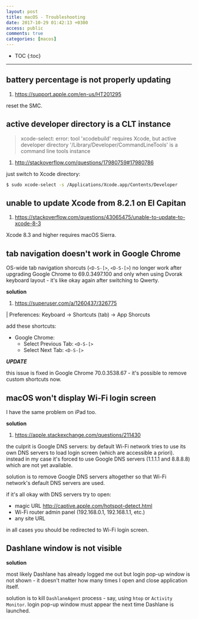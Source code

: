 ```yaml
---
layout: post
title: macOS - Troubleshooting
date: 2017-10-29 01:42:13 +0300
access: public
comments: true
categories: [macos]
---
```


<!-- more -->

<!-- prettier-ignore -->
* TOC
{:toc}
<hr>

battery percentage is not properly updating
-------------------------------------------

1. <https://support.apple.com/en-us/HT201295>

reset the SMC.

active developer directory is a CLT instance
--------------------------------------------

> xcode-select: error: tool 'xcodebuild' requires Xcode, but active developer
> directory '/Library/Developer/CommandLineTools' is a command line tools instance

1. <http://stackoverflow.com/questions/17980759#17980786>

just switch to Xcode directory:

```sh
$ sudo xcode-select -s /Applications/Xcode.app/Contents/Developer
```

unable to update Xcode from 8.2.1 on El Capitan
-----------------------------------------------

1. <https://stackoverflow.com/questions/43065475/unable-to-update-to-xcode-8-3>

Xcode 8.3 and higher requires macOS Sierra.

tab navigation doesn't work in Google Chrome
--------------------------------------------

OS-wide tab navigation shorcuts (`<D-S-[>`, `<D-S-[>`) no longer work after
upgrading Google Chrome to 69.0.3497.100 and only when using Dvorak keyboard
layout - it's like okay again after switching to Qwerty.

**solution**

1. <https://superuser.com/a/1260437/326775>

| Preferences: Keyboard → Shortcuts (tab) → App Shorcuts

add these shortcuts:

- Google Chrome:
  - Select Previous Tab: `<D-S-[>`
  - Select Next Tab: `<D-S-[>`

***UPDATE***

this issue is fixed in Google Chrome 70.0.3538.67 - it's possible to remove
custom shortcuts now.

macOS won't display Wi-Fi login screen
--------------------------------------

I have the same problem on iPad too.

**solution**

1. <https://apple.stackexchange.com/questions/211430>

the culprit is Google DNS servers: by default Wi-Fi network tries to use its
own DNS servers to load login screen (which are accessible a priori). instead
in my case it's forced to use Google DNS servers (1.1.1.1 and 8.8.8.8) which
are not yet available.

solution is to remove Google DNS servers altogether so that Wi-Fi network's
default DNS servers are used.

if it's all okay with DNS servers try to open:

- magic URL <http://captive.apple.com/hotspot-detect.html>
- Wi-Fi router admin panel (192.168.0.1, 192.168.1.1, etc.)
- any site URL

in all cases you should be redirected to Wi-Fi login screen.

Dashlane window is not visible
------------------------------

**solution**

most likely Dashlane has already logged me out but login pop-up window is not
shown - it doesn't matter how many times I open and close application itself.

solution is to kill `DashlaneAgent` process - say, using `htop` or `Activity
Monitor`. login pop-up window must appear the next time Dashlane is launched.

